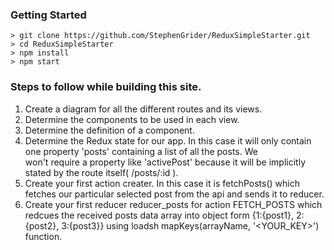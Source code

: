 ### Getting Started

```
> git clone https://github.com/StephenGrider/ReduxSimpleStarter.git
> cd ReduxSimpleStarter
> npm install
> npm start
```

### Steps to follow while building this site.
1. Create a diagram for all the different routes and its views.
2. Determine the components to be used in each view.
3. Determine the definition of a component.
4. Determine the Redux state for our app. In this case it will only
   contain one property 'posts' containing a list of all the posts. We  
   won't require a property like 'activePost' because it will be implicitly
   stated by the route itself( /posts/:id ).
5. Create your first action creater. In this case it is fetchPosts() which
   fetches our particular selected post from the api and sends it to reducer.
6. Create your first reducer reducer_posts for action FETCH_POSTS which redcues
   the received posts data array into object form {1:{post1}, 2:{post2}, 3:{post3}}
   using loadsh mapKeys(arrayName, '<YOUR_KEY>') function.
